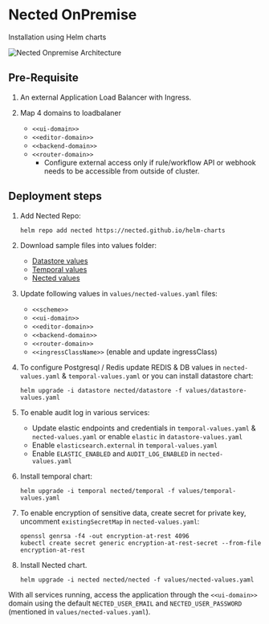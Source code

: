 # Nected OnPremise
Installation using Helm charts

![Nected Onpremise Architecture](https://assets.nected.ai/nalanda/nected-onpremise-arch.jpg)

## Pre-Requisite
1. An external Application Load Balancer with Ingress.

2. Map 4 domains to loadbalaner
    - `<<ui-domain>>`
    - `<<editor-domain>>`
    - `<<backend-domain>>`
    - `<<router-domain>>`
      - Configure external access only if rule/workflow API or webhook needs to be accessible from outside of cluster.

## Deployment steps
1. Add Nected Repo:
    ```
    helm repo add nected https://nected.github.io/helm-charts
    ```

2. Download sample files into values folder:
    - [Datastore values](https://charts.nected.io/values/datastore-values.yaml)
    - [Temporal values](https://charts.nected.io/values/temporal-values.yaml)
    - [Nected values](https://charts.nected.io/values/nected-values.yaml)

3. Update following values in `values/nected-values.yaml` files:
    - `<<scheme>>`
    - `<<ui-domain>>`
    - `<<editor-domain>>`
    - `<<backend-domain>>`
    - `<<router-domain>>`
    - `<<ingressClassName>>` (enable and update ingressClass)

4. To configure Postgresql / Redis update REDIS & DB values in `nected-values.yaml` &  `temporal-values.yaml` or you can install datastore chart:

   ```
   helm upgrade -i datastore nected/datastore -f values/datastore-values.yaml
   ```
5. To enable audit log in various services:

   - Update elastic endpoints and credentials in `temporal-values.yaml` & `nected-values.yaml` or enable `elastic` in `datastore-values.yaml`
   - Enable `elasticsearch.external` in `temporal-values.yaml`
   - Enable `ELASTIC_ENABLED` and `AUDIT_LOG_ENABLED` in `nected-values.yaml`

6.  Install temporal chart:
    ```
    helm upgrade -i temporal nected/temporal -f values/temporal-values.yaml
    ```

7. To enable encryption of sensitive data, create secret for private key, uncomment `existingSecretMap` in `nected-values.yaml`:
    ```
    openssl genrsa -f4 -out encryption-at-rest 4096
    kubectl create secret generic encryption-at-rest-secret --from-file encryption-at-rest
    ```

8. Install Nected chart.
    ```
    helm upgrade -i nected nected/nected -f values/nected-values.yaml
    ```

With all services running, access the application through the `<<ui-domain>>` domain using the default `NECTED_USER_EMAIL` and `NECTED_USER_PASSWORD` (mentioned in `values/nected-values.yaml`).
